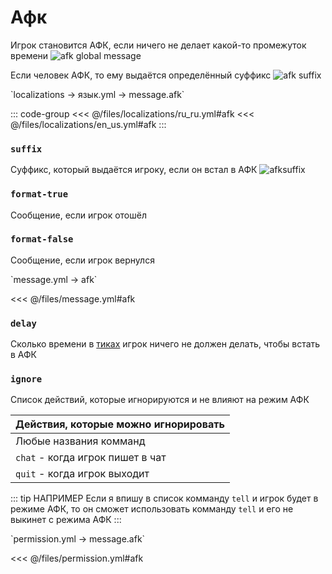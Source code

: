 # Афк

Игрок становится АФК, если ничего не делает какой-то промежуток времени
![afk global message](/afkglobalmessage.png)

Если человек АФК, то ему выдаётся определённый суффикс
![afk suffix](/afksuffix.png)

[//]: # (localization)
<!--@include: @/parts/words.md#localization--> 
<!--@include: @/parts/words.md#path--> `localizations → язык.yml → message.afk`

<!--@include: @/parts/words.md#default--> 

::: code-group
<<< @/files/localizations/ru_ru.yml#afk
<<< @/files/localizations/en_us.yml#afk
:::

### `suffix`

Суффикс, который выдаётся игроку, если он встал в АФК
![afksuffix](/afksuffix.png)

### `format-true`

Сообщение, если игрок отошёл

### `format-false`

Сообщение, если игрок вернулся

[//]: # (message.yml)
<!--@include: @/parts/words.md#setting-->
<!--@include: @/parts/words.md#path--> `message.yml → afk`

<!--@include: @/parts/words.md#default-->
<<< @/files/message.yml#afk

<!--@include: @/parts/enable.md-->
<!--@include: @/parts/range.md-->

### `delay`

Сколько времени в [тиках](https://ru.minecraft.wiki/w/%D0%A2%D0%B0%D0%BA%D1%82) игрок ничего не должен делать, чтобы встать в АФК

### `ignore`

Список действий, которые игнорируются и не влияют на режим АФК

| Действия, которые можно игнорировать |
|--------------------------------------|
| Любые названия комманд               |
| `chat` - когда игрок пишет в чат     |
| `quit` - когда игрок выходит         |

::: tip НАПРИМЕР
Если я впишу в список комманду `tell` и игрок будет в режиме АФК, то он сможет использовать комманду `tell` и его не выкинет с режима АФК
:::

<!--@include: @/parts/destination.md-->
<!--@include: @/parts/ticker.md-->

[//]: # (permission.yml)
<!--@include: @/parts/words.md#permission-->
<!--@include: @/parts/words.md#path--> `permission.yml → message.afk`

<!--@include: @/parts/words.md#default-->
<<< @/files/permission.yml#afk

<!--@include: @/parts/permission/permissionTier3.md-->
<!--@include: @/parts/permission/cooldown.md-->
<!--@include: @/parts/permission/sound.md-->